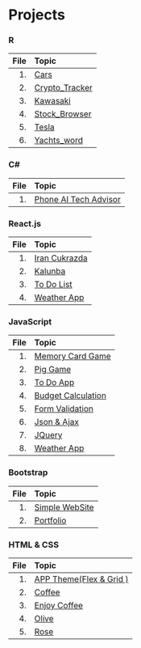 # Projects

### R

| File | Topic                                                                                  |
| ---: | :------------------------------------------------------------------------------------- |
|   1. | [ Cars ](https://github.com/jafarimahdi/Projects/tree/main/R/Cars)                     |
|   2. | [ Crypto_Tracker ](https://github.com/jafarimahdi/Projects/tree/main/R/Crypto_tracker) |
|   3. | [ Kawasaki ](https://github.com/jafarimahdi/Projects/tree/main/R/Kawasuki)             |
|   4. | [ Stock_Browser ](https://github.com/jafarimahdi/Projects/tree/main/R/Stock_Browser)   |
|   5. | [ Tesla](https://github.com/jafarimahdi/Projects/tree/main/R/Tesla)                    |
|   6. | [ Yachts_word ](https://github.com/jafarimahdi/Projects/tree/main/R/Yachts_world)      |

### C#

| File | Topic                                                                                                                   |
| ---: | :---------------------------------------------------------------------------------------------------------------------- |
|   1. | [ Phone AI Tech Advisor ](https://github.com/jafarimahdi/Projects/tree/main/C%23/PhoneAiTechAdvisor/PhoneAiTechAdvisor) |

### React.js

| File | Topic                                                                                      |
| ---: | :----------------------------------------------------------------------------------------- |
|   1. | [ Iran Cukrazda ](https://github.com/jafarimahdi/Projects/tree/main/React.js/irancukrazda) |
|   2. | [ Kalunba ](https://github.com/jafarimahdi/Projects/tree/main/React.js/kalunba)            |
|   3. | [ To Do List ](https://github.com/jafarimahdi/Projects/tree/main/React.js/todo-list)       |
|   4. | [ Weather App ](https://github.com/jafarimahdi/Projects/tree/main/React.js/weather-app)    |

### JavaScript

| File | Topic                                                                                               |
| ---: | :-------------------------------------------------------------------------------------------------- |
|   1. | [ Memory Card Game ](https://github.com/jafarimahdi/Projects/tree/main/JavaScript/memory_card_game) |
|   2. | [ Pig Game ](https://github.com/jafarimahdi/Projects/tree/main/JavaScript/pig-Game)                 |
|   3. | [ To Do App ](https://github.com/jafarimahdi/Projects/tree/main/JavaScript/todoApp-1)               |
|   4. | [ Budget Calculation ](https://github.com/jafarimahdi/Projects/tree/main/JavaScript/budgety)        |
|   5. | [ Form Validation ](https://github.com/jafarimahdi/Projects/tree/main/JavaScript/Form_validation)   |
|   6. | [ Json & Ajax ](https://github.com/jafarimahdi/Projects/tree/main/JavaScript/json%20%26%20Ajax)     |
|   7. | [ JQuery ](https://github.com/jafarimahdi/Projects/tree/main/JavaScript/jQuery)                     |
|   8. | [ Weather App](https://github.com/jafarimahdi/Projects/tree/main/JavaScript/weather)                |

### Bootstrap

| File | Topic                                                                                          |
| ---: | :--------------------------------------------------------------------------------------------- |
|   1. | [ Simple WebSite ](https://github.com/jafarimahdi/Projects/tree/main/Bootstrap/Simple-WebSite) |
|   2. | [ Portfolio ](https://github.com/jafarimahdi/Projects/tree/main/Bootstrap/portfolio)           |

### HTML & CSS

| File | Topic                                                                                                         |
| ---: | :------------------------------------------------------------------------------------------------------------ |
|   1. | [ APP Theme(Flex & Grid ) ](<https://github.com/jafarimahdi/Projects/tree/main/Html_Css/AppTheme(Flex-Grid)>) |
|   2. | [ Coffee ](https://github.com/jafarimahdi/Projects/tree/main/Html_Css/Coffee)                                 |
|   3. | [ Enjoy Coffee ](https://github.com/jafarimahdi/Projects/tree/main/Html_Css/Enjoy_Coffee)                     |
|   4. | [ Olive ](https://github.com/jafarimahdi/Projects/tree/main/Html_Css/Olive)                                   |
|   5. | [ Rose ](https://github.com/jafarimahdi/Projects/tree/main/Html_Css/Rose)                                     |
